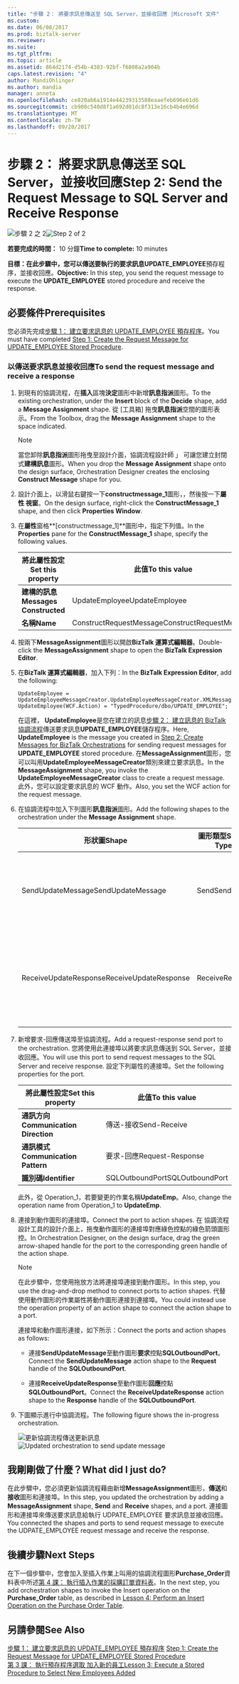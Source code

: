 ```yaml
---
title: "步驟 2： 將要求訊息傳送至 SQL Server，並接收回應 |Microsoft 文件"
ms.custom: 
ms.date: 06/08/2017
ms.prod: biztalk-server
ms.reviewer: 
ms.suite: 
ms.tgt_pltfrm: 
ms.topic: article
ms.assetid: 864d2174-d54b-4383-92bf-f6808a2a904b
caps.latest.revision: "4"
author: MandiOhlinger
ms.author: mandia
manager: anneta
ms.openlocfilehash: ce820ab6a1914e44239313588eaaefeb696e61d6
ms.sourcegitcommit: cb908c540d8f1a692d01dc8f313e16cb4b4e696d
ms.translationtype: MT
ms.contentlocale: zh-TW
ms.lasthandoff: 09/20/2017
---
```

# <a name="step-2-send-the-request-message-to-sql-server-and-receive-response"></a><span data-ttu-id="31f8e-102">步驟 2： 將要求訊息傳送至 SQL Server，並接收回應</span><span class="sxs-lookup"><span data-stu-id="31f8e-102">Step 2: Send the Request Message to SQL Server and Receive Response</span></span>
<span data-ttu-id="31f8e-103">![步驟 2 之 2](../../adapters-and-accelerators/adapter-sql/media/step-2of2.gif "Step_2of2")</span><span class="sxs-lookup"><span data-stu-id="31f8e-103">![Step 2 of 2](../../adapters-and-accelerators/adapter-sql/media/step-2of2.gif "Step_2of2")</span></span>  
  
 <span data-ttu-id="31f8e-104">**若要完成的時間：** 10 分鐘</span><span class="sxs-lookup"><span data-stu-id="31f8e-104">**Time to complete:** 10 minutes</span></span>  
  
 <span data-ttu-id="31f8e-105">**目標：**在此步驟中，您可以傳送要執行的要求訊息**UPDATE_EMPLOYEE**預存程序，並接收回應。</span><span class="sxs-lookup"><span data-stu-id="31f8e-105">**Objective:** In this step, you send the request message to execute the **UPDATE_EMPLOYEE** stored procedure and receive the response.</span></span>  
  
## <a name="prerequisites"></a><span data-ttu-id="31f8e-106">必要條件</span><span class="sxs-lookup"><span data-stu-id="31f8e-106">Prerequisites</span></span>  
 <span data-ttu-id="31f8e-107">您必須先完成[步驟 1： 建立要求訊息的 UPDATE_EMPLOYEE 預存程序](../../adapters-and-accelerators/adapter-sql/step-1-create-the-request-message-for-update-employee-stored-procedure.md)。</span><span class="sxs-lookup"><span data-stu-id="31f8e-107">You must have completed [Step 1: Create the Request Message for UPDATE_EMPLOYEE Stored Procedure](../../adapters-and-accelerators/adapter-sql/step-1-create-the-request-message-for-update-employee-stored-procedure.md).</span></span>  
  
### <a name="to-send-the-request-message-and-receive-a-response"></a><span data-ttu-id="31f8e-108">以傳送要求訊息並接收回應</span><span class="sxs-lookup"><span data-stu-id="31f8e-108">To send the request message and receive a response</span></span>  
  
1.  <span data-ttu-id="31f8e-109">到現有的協調流程，在**插入**區塊**決定**圖形中新增**訊息指派**圖形。</span><span class="sxs-lookup"><span data-stu-id="31f8e-109">To the existing orchestration, under the **Insert** block of the **Decide** shape, add a **Message Assignment** shape.</span></span> <span data-ttu-id="31f8e-110">從 [工具箱] 拖曳**訊息指派**空間的圖形表示。</span><span class="sxs-lookup"><span data-stu-id="31f8e-110">From the Toolbox, drag the **Message Assignment** shape to the space indicated.</span></span>  
  
    > [!NOTE]
    >  <span data-ttu-id="31f8e-111">當您卸除**訊息指派**圖形拖曳至設計介面，協調流程設計師 」 可讓您建立封閉式**建構訊息**圖形。</span><span class="sxs-lookup"><span data-stu-id="31f8e-111">When you drop the **Message Assignment** shape onto the design surface, Orchestration Designer creates the enclosing **Construct Message** shape for you.</span></span>  
  
2.  <span data-ttu-id="31f8e-112">設計介面上，以滑鼠右鍵按一下**constructmessage_1**圖形，，然後按一下**屬性 視窗**。</span><span class="sxs-lookup"><span data-stu-id="31f8e-112">On the design surface, right-click the **ConstructMessage_1** shape, and then click **Properties Window**.</span></span>  
  
3.  <span data-ttu-id="31f8e-113">在**屬性**窗格**[constructmessage_1]**圖形中，指定下列值。</span><span class="sxs-lookup"><span data-stu-id="31f8e-113">In the **Properties** pane for the **ConstructMessage_1** shape, specify the following values.</span></span>  
  
    |<span data-ttu-id="31f8e-114">將此屬性設定</span><span class="sxs-lookup"><span data-stu-id="31f8e-114">Set this property</span></span>|<span data-ttu-id="31f8e-115">此值</span><span class="sxs-lookup"><span data-stu-id="31f8e-115">To this value</span></span>|  
    |-----------------------|-------------------|  
    |<span data-ttu-id="31f8e-116">**建構的訊息**</span><span class="sxs-lookup"><span data-stu-id="31f8e-116">**Messages Constructed**</span></span>|<span data-ttu-id="31f8e-117">UpdateEmployee</span><span class="sxs-lookup"><span data-stu-id="31f8e-117">UpdateEmployee</span></span>|  
    |<span data-ttu-id="31f8e-118">**名稱**</span><span class="sxs-lookup"><span data-stu-id="31f8e-118">**Name**</span></span>|<span data-ttu-id="31f8e-119">ConstructRequestMessage</span><span class="sxs-lookup"><span data-stu-id="31f8e-119">ConstructRequestMessage</span></span>|  
  
4.  <span data-ttu-id="31f8e-120">按兩下**MessageAssignment**圖形以開啟**BizTalk 運算式編輯器**。</span><span class="sxs-lookup"><span data-stu-id="31f8e-120">Double-click the **MessageAssignment** shape to open the **BizTalk Expression Editor**.</span></span>  
  
5.  <span data-ttu-id="31f8e-121">在**BizTalk 運算式編輯器**，加入下列：</span><span class="sxs-lookup"><span data-stu-id="31f8e-121">In the **BizTalk Expression Editor**, add the following:</span></span>  
  
    ```  
    UpdateEmployee = UpdateEmployeeMessageCreator.UpdateEmployeeMessageCreator.XMLMessageCreator();  
    UpdateEmployee(WCF.Action) = "TypedProcedure/dbo/UPDATE_EMPLOYEE";  
    ```  
  
     <span data-ttu-id="31f8e-122">在這裡， **UpdateEmployee**是您在建立的訊息[步驟 2： 建立訊息的 BizTalk 協調流程](../../adapters-and-accelerators/adapter-sql/step-2-create-messages-for-biztalk-orchestrations.md)傳送要求訊息**UPDATE_EMPLOYEE**儲存程序。</span><span class="sxs-lookup"><span data-stu-id="31f8e-122">Here, **UpdateEmployee** is the message you created in [Step 2: Create Messages for BizTalk Orchestrations](../../adapters-and-accelerators/adapter-sql/step-2-create-messages-for-biztalk-orchestrations.md) for sending request messages for **UPDATE_EMPLOYEE** stored procedure.</span></span> <span data-ttu-id="31f8e-123">在**MessageAssignment**圖形，您可以叫用**UpdateEmployeeMessageCreator**類別來建立要求訊息。</span><span class="sxs-lookup"><span data-stu-id="31f8e-123">In the **MessageAssignment** shape, you invoke the **UpdateEmployeeMessageCreator** class to create a request message.</span></span> <span data-ttu-id="31f8e-124">此外，您可以設定要求訊息的 WCF 動作。</span><span class="sxs-lookup"><span data-stu-id="31f8e-124">Also, you set the WCF action for the request message.</span></span>  
  
6.  <span data-ttu-id="31f8e-125">在協調流程中加入下列圖形**訊息指派**圖形。</span><span class="sxs-lookup"><span data-stu-id="31f8e-125">Add the following shapes to the orchestration under the **Message Assignment** shape.</span></span>  
  
    |<span data-ttu-id="31f8e-126">形狀圖</span><span class="sxs-lookup"><span data-stu-id="31f8e-126">Shape</span></span>|<span data-ttu-id="31f8e-127">圖形類型</span><span class="sxs-lookup"><span data-stu-id="31f8e-127">Shape Type</span></span>|<span data-ttu-id="31f8e-128">屬性</span><span class="sxs-lookup"><span data-stu-id="31f8e-128">Properties</span></span>|  
    |-----------|----------------|----------------|  
    |<span data-ttu-id="31f8e-129">SendUpdateMessage</span><span class="sxs-lookup"><span data-stu-id="31f8e-129">SendUpdateMessage</span></span>|<span data-ttu-id="31f8e-130">Send</span><span class="sxs-lookup"><span data-stu-id="31f8e-130">Send</span></span>|<span data-ttu-id="31f8e-131">-設定**訊息**至*UpdateEmployee*</span><span class="sxs-lookup"><span data-stu-id="31f8e-131">-   Set **Message** to *UpdateEmployee*</span></span><br /><span data-ttu-id="31f8e-132">-設定**名稱**至*SendUpdateMessage*</span><span class="sxs-lookup"><span data-stu-id="31f8e-132">-   Set **Name** to *SendUpdateMessage*</span></span>|  
    |<span data-ttu-id="31f8e-133">ReceiveUpdateResponse</span><span class="sxs-lookup"><span data-stu-id="31f8e-133">ReceiveUpdateResponse</span></span>|<span data-ttu-id="31f8e-134">Receive</span><span class="sxs-lookup"><span data-stu-id="31f8e-134">Receive</span></span>|<span data-ttu-id="31f8e-135">-設定**啟動**至*False*</span><span class="sxs-lookup"><span data-stu-id="31f8e-135">-   Set **Activate** to *False*</span></span><br /><span data-ttu-id="31f8e-136">-設定**訊息**至*UpdateEmployeeResponse*</span><span class="sxs-lookup"><span data-stu-id="31f8e-136">-   Set **Message** to *UpdateEmployeeResponse*</span></span><br /><span data-ttu-id="31f8e-137">-設定**名稱**至*ReceiveUpdateResponse*</span><span class="sxs-lookup"><span data-stu-id="31f8e-137">-   Set **Name** to *ReceiveUpdateResponse*</span></span>|  
  
7.  <span data-ttu-id="31f8e-138">新增要求-回應傳送埠至協調流程。</span><span class="sxs-lookup"><span data-stu-id="31f8e-138">Add a request-response send port to the orchestration.</span></span> <span data-ttu-id="31f8e-139">您將使用此連接埠以將要求訊息傳送到 SQL Server，並接收回應。</span><span class="sxs-lookup"><span data-stu-id="31f8e-139">You will use this port to send request messages to the SQL Server and receive response.</span></span> <span data-ttu-id="31f8e-140">設定下列屬性的連接埠。</span><span class="sxs-lookup"><span data-stu-id="31f8e-140">Set the following properties for the port.</span></span>  
  
    |<span data-ttu-id="31f8e-141">將此屬性設定</span><span class="sxs-lookup"><span data-stu-id="31f8e-141">Set this property</span></span>|<span data-ttu-id="31f8e-142">此值</span><span class="sxs-lookup"><span data-stu-id="31f8e-142">To this value</span></span>|  
    |-----------------------|-------------------|  
    |<span data-ttu-id="31f8e-143">**通訊方向**</span><span class="sxs-lookup"><span data-stu-id="31f8e-143">**Communication Direction**</span></span>|<span data-ttu-id="31f8e-144">傳送-接收</span><span class="sxs-lookup"><span data-stu-id="31f8e-144">Send-Receive</span></span>|  
    |<span data-ttu-id="31f8e-145">**通訊模式**</span><span class="sxs-lookup"><span data-stu-id="31f8e-145">**Communication Pattern**</span></span>|<span data-ttu-id="31f8e-146">要求-回應</span><span class="sxs-lookup"><span data-stu-id="31f8e-146">Request-Response</span></span>|  
    |<span data-ttu-id="31f8e-147">**識別碼**</span><span class="sxs-lookup"><span data-stu-id="31f8e-147">**Identifier**</span></span>|<span data-ttu-id="31f8e-148">SQLOutboundPort</span><span class="sxs-lookup"><span data-stu-id="31f8e-148">SQLOutboundPort</span></span>|  
  
     <span data-ttu-id="31f8e-149">此外，從 Operation_1，若要變更的作業名稱**UpdateEmp**。</span><span class="sxs-lookup"><span data-stu-id="31f8e-149">Also, change the operation name from Operation_1 to **UpdateEmp**.</span></span>  
  
8.  <span data-ttu-id="31f8e-150">連接到動作圖形的連接埠。</span><span class="sxs-lookup"><span data-stu-id="31f8e-150">Connect the port to action shapes.</span></span> <span data-ttu-id="31f8e-151">在 協調流程設計工具的設計介面上，拖曳動作圖形的連接埠對應綠色控點的綠色箭頭圖形控。</span><span class="sxs-lookup"><span data-stu-id="31f8e-151">In Orchestration Designer, on the design surface, drag the green arrow-shaped handle for the port to the corresponding green handle of the action shape.</span></span>  
  
    > [!NOTE]
    >  <span data-ttu-id="31f8e-152">在此步驟中，您使用拖放方法將連接埠連接到動作圖形。</span><span class="sxs-lookup"><span data-stu-id="31f8e-152">In this step, you use the drag-and-drop method to connect ports to action shapes.</span></span> <span data-ttu-id="31f8e-153">代替使用動作圖形的作業屬性將動作圖形連接到連接埠。</span><span class="sxs-lookup"><span data-stu-id="31f8e-153">You could instead use the operation property of an action shape to connect the action shape to a port.</span></span>  
  
     <span data-ttu-id="31f8e-154">連接埠和動作圖形連接，如下所示：</span><span class="sxs-lookup"><span data-stu-id="31f8e-154">Connect the ports and action shapes as follows:</span></span>  
  
    -   <span data-ttu-id="31f8e-155">連接**SendUpdateMessage**至動作圖形**要求**控點**SQLOutboundPort**。</span><span class="sxs-lookup"><span data-stu-id="31f8e-155">Connect the **SendUpdateMessage** action shape to the **Request** handle of the **SQLOutboundPort**.</span></span>  
  
    -   <span data-ttu-id="31f8e-156">連接**ReceiveUpdateResponse**至動作圖形**回應**控點**SQLOutboundPort**。</span><span class="sxs-lookup"><span data-stu-id="31f8e-156">Connect the **ReceiveUpdateResponse** action shape to the **Response** handle of the **SQLOutboundPort**.</span></span>  
  
9. <span data-ttu-id="31f8e-157">下圖顯示進行中協調流程。</span><span class="sxs-lookup"><span data-stu-id="31f8e-157">The following figure shows the in-progress orchestration.</span></span>  
  
     <span data-ttu-id="31f8e-158">![更新協調流程傳送更新訊息](../../adapters-and-accelerators/adapter-sql/media/sql-adap-tut-04-update-msg-orch.gif "sql_adap_tut_04_update_msg_orch")</span><span class="sxs-lookup"><span data-stu-id="31f8e-158">![Updated orchestration to send update message](../../adapters-and-accelerators/adapter-sql/media/sql-adap-tut-04-update-msg-orch.gif "sql_adap_tut_04_update_msg_orch")</span></span>  
  
## <a name="what-did-i-just-do"></a><span data-ttu-id="31f8e-159">我剛剛做了什麼？</span><span class="sxs-lookup"><span data-stu-id="31f8e-159">What did I just do?</span></span>  
 <span data-ttu-id="31f8e-160">在此步驟中，您必須更新協調流程藉由新增**MessageAssignment**圖形，**傳送**和**接收**圖形和連接埠。</span><span class="sxs-lookup"><span data-stu-id="31f8e-160">In this step, you updated the orchestration by adding a **MessageAssignment** shape, **Send** and **Receive** shapes, and a port.</span></span> <span data-ttu-id="31f8e-161">連接圖形和連接埠來傳送要求訊息給執行 UDPATE_EMPLOYEE 要求訊息並接收回應。</span><span class="sxs-lookup"><span data-stu-id="31f8e-161">You connected the shapes and ports to send request message to execute the UDPATE_EMPLOYEE request message and receive the response.</span></span>  
  
## <a name="next-steps"></a><span data-ttu-id="31f8e-162">後續步驟</span><span class="sxs-lookup"><span data-stu-id="31f8e-162">Next Steps</span></span>  
 <span data-ttu-id="31f8e-163">在下一個步驟中，您會加入至插入作業上叫用的協調流程圖形**Purchase_Order**資料表中所述[第 4 課： 執行插入作業的採購訂單資料表](../../adapters-and-accelerators/adapter-sql/lesson-4-perform-an-insert-operation-on-the-purchase-order-table.md)。</span><span class="sxs-lookup"><span data-stu-id="31f8e-163">In the next step, you add orchestration shapes to invoke the Insert operation on the **Purchase_Order** table, as described in [Lesson 4: Perform an Insert Operation on the Purchase Order Table](../../adapters-and-accelerators/adapter-sql/lesson-4-perform-an-insert-operation-on-the-purchase-order-table.md).</span></span>  
  
## <a name="see-also"></a><span data-ttu-id="31f8e-164">另請參閱</span><span class="sxs-lookup"><span data-stu-id="31f8e-164">See Also</span></span>  
 <span data-ttu-id="31f8e-165">[步驟 1： 建立要求訊息的 UPDATE_EMPLOYEE 預存程序](../../adapters-and-accelerators/adapter-sql/step-1-create-the-request-message-for-update-employee-stored-procedure.md) </span><span class="sxs-lookup"><span data-stu-id="31f8e-165">[Step 1: Create the Request Message for UPDATE_EMPLOYEE Stored Procedure](../../adapters-and-accelerators/adapter-sql/step-1-create-the-request-message-for-update-employee-stored-procedure.md) </span></span>  
 [<span data-ttu-id="31f8e-166">第 3 課： 執行預存程序選取 加入新的員工</span><span class="sxs-lookup"><span data-stu-id="31f8e-166">Lesson 3: Execute a Stored Procedure to Select New Employees Added</span></span>](../../adapters-and-accelerators/adapter-sql/lesson-3-execute-a-stored-procedure-to-select-new-employees-added.md)